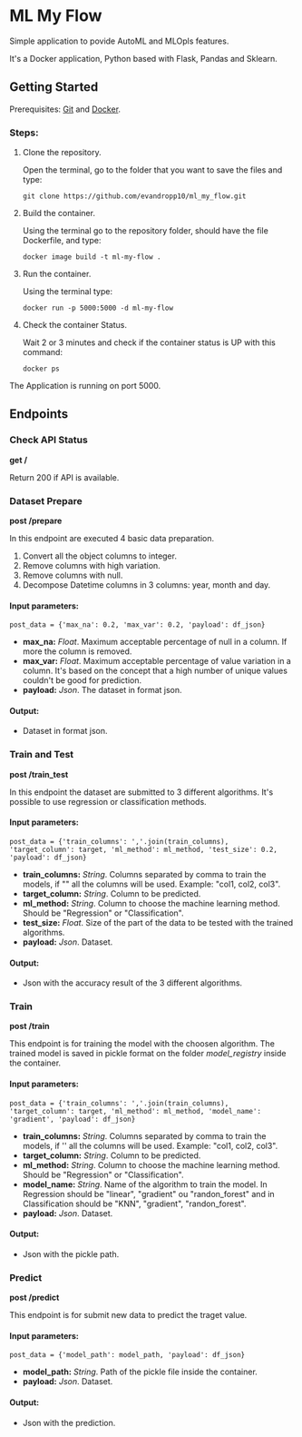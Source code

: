 # ML My Flow
Simple application to povide AutoML and MLOpls features.

It's a Docker application, Python based with Flask, Pandas and Sklearn.

## Getting Started
Prerequisites: [Git](https://git-scm.com/book/en/v2/Getting-Started-Installing-Git) and [Docker](https://docs.docker.com/engine/install/).

### Steps:
1. Clone the repository.
   
    Open the terminal, go to the folder that you want to save the files and type: 

    ```git clone https://github.com/evandropp10/ml_my_flow.git```

2. Build the container.
   
    Using the terminal go to the repository folder, should have the file Dockerfile, and type:

    ```docker image build -t ml-my-flow .```

3. Run the container.
   
    Using the terminal type:

    ```docker run -p 5000:5000 -d ml-my-flow```

4. Check the container Status.
   
    Wait 2 or 3 minutes and check if the container status is UP with this command:

    ```docker ps```

The Application is running on port 5000.

## Endpoints

### Check API Status
**get /**

Return 200 if API is available.

### Dataset Prepare
**post /prepare**

In this endpoint are executed 4 basic data preparation.
1. Convert all the object columns to integer.
2. Remove columns with high variation. 
3. Remove columns with null.
4. Decompose Datetime columns in 3 columns: year, month and day.
   
#### Input parameters:
  
```post_data = {'max_na': 0.2, 'max_var': 0.2, 'payload': df_json}```
* **max_na:** *Float*. Maximum acceptable percentage of null in a column. If more the column is removed.
* **max_var:** *Float*. Maximum acceptable percentage of value variation in a column. It's based on the concept that a high number of unique values couldn't be good for prediction.
* **payload:** *Json*. The dataset in format json.

#### Output:
* Dataset in format json.


### Train and Test
**post /train_test**

In this endpoint the dataset are submitted to 3 different algorithms. It's possible to use regression or classification methods.

#### Input parameters:
  
```post_data = {'train_columns': ','.join(train_columns), 'target_column': target, 'ml_method': ml_method, 'test_size': 0.2, 'payload': df_json}```
* **train_columns:** *String*. Columns separated by comma to train the models, if "" all the columns will be used. Example: "col1, col2, col3".
* **target_column:**  *String*. Column to be predicted.
* **ml_method:** *String*. Column to choose the machine learning method. Should be "Regression" or "Classification".
* **test_size:** *Float*. Size of the part of the data to be tested with the trained algorithms.
* **payload:** *Json*. Dataset.

#### Output:
* Json with the accuracy result of the 3 different algorithms.

### Train
**post /train**

This endpoint is for training the model with the choosen algorithm. The trained model is saved in pickle format on the folder *model_registry* inside the container.

#### Input parameters:
  
```post_data = {'train_columns': ','.join(train_columns), 'target_column': target, 'ml_method': ml_method, 'model_name': 'gradient', 'payload': df_json}```
* **train_columns:** *String*. Columns separated by comma to train the models, if '' all the columns will be used. Example: "col1, col2, col3".
* **target_column:**  *String*. Column to be predicted.
* **ml_method:** *String*. Column to choose the machine learning method. Should be "Regression" or "Classification".
* **model_name:** *String*. Name of the algorithm to train the model. In Regression should be "linear", "gradient" ou "randon_forest" and in Classification should be "KNN", "gradient", "randon_forest".
* **payload:** *Json*. Dataset.

#### Output:
* Json with the pickle path.

### Predict
**post /predict**

This endpoint is for submit new data to predict the traget value.

#### Input parameters:
  
```post_data = {'model_path': model_path, 'payload': df_json}```
* **model_path:** *String*. Path of the pickle file inside the container.
* **payload:** *Json*. Dataset.

#### Output:
* Json with the prediction.
  








